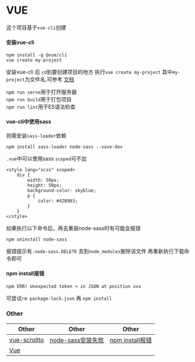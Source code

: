 # VUE

这个项目基于``vue-cli``创建

#### 安装vue-cli

```
npm install -g @vue/cli
vue create my-project
```
安装vue-cli 后 ```cd```到要创建项目的地方 执行```vue create my-project```  其中```my-project```为文件名,可参考 [文档](https://cli.vuejs.org/guide/creating-a-project.html#vue-create)

 `npm run serve`用于打开服务器
 <br />
 `npm run build`用于打包项目
  <br />
 `npm run lint`用于ES语法检查

#### vue-cli中使用sass
则需安装```sass-loader```依赖
```
npm install sass-loader node-sass --save-dev
```
```.vue```中可以使用sass ```scoped```可不加
```
<style lang="scss" scoped>
	div {
		width: 50px;
		height: 50px;
		background-color: skyblue;
		p {
			color: #42B983;
		}
	}
</style>
```

如果执行以下命令后，再去重装node-sass时有可能会报错
```
npm uninstall node-sass
```
报错提示有```.node-sass.DELETE``` 去到```node_modules```删除该文件 再重新执行下载命令即可


#### npm install报错
```
npm ERR! Unexpected token < in JSON at position xxx
```
可尝试```rm package-lock.json``` 再 ```npm install```


### Other

|  Other  |   Other   |   Other   |
| ---------- | -----------  | -----------  |
| [vue-scrollto](https://www.npmjs.com/package/vue-scrollto) | [node-sass安装失败](https://segmentfault.com/a/1190000010984731) | [npm install报错](https://github.com/npm/npm/issues/17340) |
| [Vue](https://cli.vuejs.org/) |  |  |
